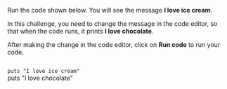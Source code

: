 Run the code shown below.
You will see the message **I love ice cream**.

In this challenge, you need
to change the message in the
code editor, so that when the
code runs, it prints **I love chocolate**.

After making the change
in the code editor, click on
**Run code** to run your code.

<codeblock language="ruby" type="exercise" testMode="fixedInput">
<code>
puts "I love ice cream"
</code>

<solution>
puts "I love chocolate"
</solution>
</codeblock>
